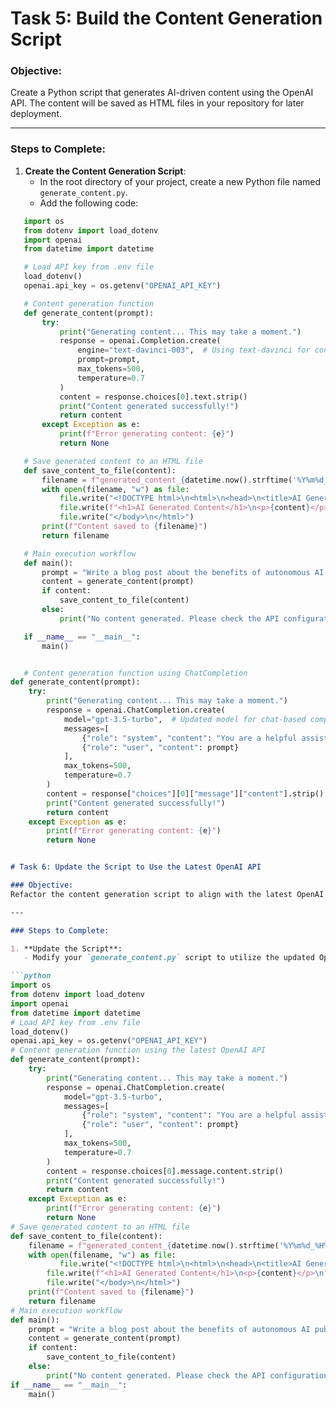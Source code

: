 # Task 5: Build the Content Generation Script

### Objective:
Create a Python script that generates AI-driven content using the OpenAI API. The content will be saved as HTML files in your repository for later deployment.

---

### Steps to Complete:

1. **Create the Content Generation Script**:
   - In the root directory of your project, create a new Python file named `generate_content.py`.
   - Add the following code:

```python
   import os
   from dotenv import load_dotenv
   import openai
   from datetime import datetime

   # Load API key from .env file
   load_dotenv()
   openai.api_key = os.getenv("OPENAI_API_KEY")

   # Content generation function
   def generate_content(prompt):
       try:
           print("Generating content... This may take a moment.")
           response = openai.Completion.create(
               engine="text-davinci-003",  # Using text-davinci for content generation
               prompt=prompt,
               max_tokens=500,
               temperature=0.7
           )
           content = response.choices[0].text.strip()
           print("Content generated successfully!")
           return content
       except Exception as e:
           print(f"Error generating content: {e}")
           return None

   # Save generated content to an HTML file
   def save_content_to_file(content):
       filename = f"generated_content_{datetime.now().strftime('%Y%m%d_%H%M%S')}.html"
       with open(filename, "w") as file:
           file.write("<!DOCTYPE html>\n<html>\n<head>\n<title>AI Generated Content</title>\n</head>\n<body>\n")
           file.write(f"<h1>AI Generated Content</h1>\n<p>{content}</p>\n")
           file.write("</body>\n</html>")
       print(f"Content saved to {filename}")
       return filename

   # Main execution workflow
   def main():
       prompt = "Write a blog post about the benefits of autonomous AI publishing systems."
       content = generate_content(prompt)
       if content:
           save_content_to_file(content)
       else:
           print("No content generated. Please check the API configuration.")

   if __name__ == "__main__":
       main()



```


```python
   # Content generation function using ChatCompletion
def generate_content(prompt):
    try:
        print("Generating content... This may take a moment.")
        response = openai.ChatCompletion.create(
            model="gpt-3.5-turbo",  # Updated model for chat-based completions
            messages=[
                {"role": "system", "content": "You are a helpful assistant."},
                {"role": "user", "content": prompt}
            ],
            max_tokens=500,
            temperature=0.7
        )
        content = response["choices"][0]["message"]["content"].strip()
        print("Content generated successfully!")
        return content
    except Exception as e:
        print(f"Error generating content: {e}")
        return None
```


```markdown

# Task 6: Update the Script to Use the Latest OpenAI API

### Objective:
Refactor the content generation script to align with the latest OpenAI Python API, ensuring compatibility and functionality.

---

### Steps to Complete:

1. **Update the Script**:
   - Modify your `generate_content.py` script to utilize the updated OpenAI API methods. Replace the existing content with the following:

```python
import os
from dotenv import load_dotenv
import openai
from datetime import datetime
# Load API key from .env file
load_dotenv()
openai.api_key = os.getenv("OPENAI_API_KEY")
# Content generation function using the latest OpenAI API
def generate_content(prompt):
    try:
        print("Generating content... This may take a moment.")
        response = openai.ChatCompletion.create(
            model="gpt-3.5-turbo",
            messages=[
                {"role": "system", "content": "You are a helpful assistant."},
                {"role": "user", "content": prompt}
            ],
            max_tokens=500,
            temperature=0.7
        )
        content = response.choices[0].message.content.strip()
        print("Content generated successfully!")
        return content
    except Exception as e:
        print(f"Error generating content: {e}")
        return None
# Save generated content to an HTML file
def save_content_to_file(content):
    filename = f"generated_content_{datetime.now().strftime('%Y%m%d_%H%M%S')}.html"
    with open(filename, "w") as file:
           file.write("<!DOCTYPE html>\n<html>\n<head>\n<title>AI Generated Content<title>\n</head>\n<body>\n")
        file.write(f"<h1>AI Generated Content</h1>\n<p>{content}</p>\n")
        file.write("</body>\n</html>")
    print(f"Content saved to {filename}")
    return filename
# Main execution workflow
def main():
    prompt = "Write a blog post about the benefits of autonomous AI publishing systems."
    content = generate_content(prompt)
    if content:
        save_content_to_file(content)
    else:
        print("No content generated. Please check the API configuration.")
if __name__ == "__main__":
    main()
```